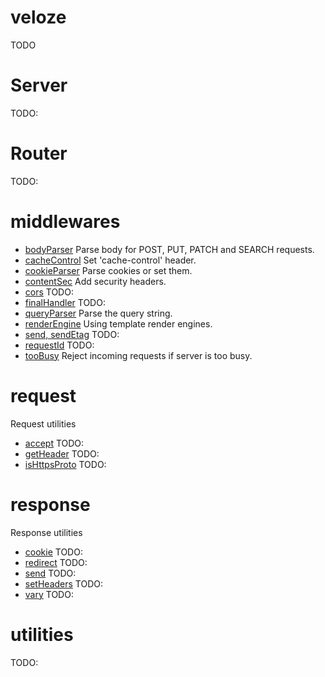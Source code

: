 # veloze

TODO

# Server

TODO:


# Router

TODO:


# middlewares

- [bodyParser](./middleware/bodyParser.md) Parse body for POST, PUT, PATCH and
  SEARCH requests.
- [cacheControl](./middleware/cacheControl.md) Set 'cache-control' header.
- [cookieParser](./middleware/cookieParser.md) Parse cookies or set them.
- [contentSec](./middleware/contentSec.md) Add security headers.
- [cors](./middleware/cors.md) TODO:
- [finalHandler](./middleware/finalHandler.md) TODO:
- [queryParser](./middleware/queryParser.md) Parse the query string.
- [renderEngine](./middleware/renderEngine.md) Using template render engines.
- [send, sendEtag](./middleware/send.md) TODO:
- [requestId](./middleware/requestId.md) TODO:
- [tooBusy](./middleware/tooBusy.md) Reject incoming requests if server is too
  busy.

# request

Request utilities

- [accept](./request/accept.md) TODO:
- [getHeader](./request/getHeader.md) TODO:
- [isHttpsProto](./request/isHttpsProto.md) TODO:

# response

Response utilities

- [cookie](./response/cookie.md) TODO:
- [redirect](./response/redirect.md) TODO:
- [send](./response/send.md) TODO:
- [setHeaders](./response/setHeaders.md) TODO:
- [vary](./response/vary.md) TODO:

# utilities

TODO:




